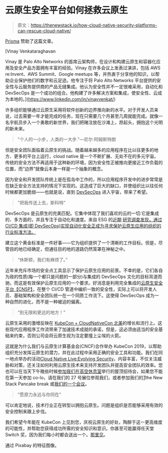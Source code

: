 # 云原生安全平台如何拯救云原生

> 原文：<https://thenewstack.io/how-cloud-native-security-platforms-can-rescue-cloud-native/>

[Prisma](https://www.paloaltonetworks.com/prisma/cloud) 赞助了这篇文章。

 [Vinay Venkataraghavan

Vinay 是 Palo Alto Networks 的首席云架构师，在设计和构建云原生和容器化应用及安全产品方面拥有丰富的经验。Vinay 在许多会议上发表过演讲，包括 AWS re:Invent、AWS Summit、Google meetups 等，并热衷于分享他的知识，以帮助企业保护他们的数字和云足迹。他专注于将 Palo Alto Networks 平台提供的安全性与云服务提供商的产品无缝集成。他认为安全性并不一定很难采用，自动化和 DevSecOps 是一个成功的组合。他构建了许多解决方案和集成，使安全性、云成为本地的。](https://www.linkedin.com/in/vinayvenkat/) 

许多组织能够通过云原生采用将软件创新的边界推向新的水平。对于开发人员来说，过去需要一年才能完成的任务，现在只需要几个月甚至几周就能完成。就像一名宇航员步入一个勇敢的新世界，我们把赌注放在沙滩上，昂起头，拥抱这个光明的新未来。

> "个人的一小步，人类的一大步."—尼尔·阿姆斯特朗

但是安全团队面临着云原生的挑战。随着越来越多的应用程序在比以往更多的地方、更多的平台上运行，cloud native 是一个不断扩展、无处不在的多元宇宙。传统的安全方法不再适用于这种新的环境，因为安全性正被推向更接近工作负载的位置，而“边界”就像云本身一样是一个抽象的概念。

因为安全和开发团队传统上是在孤岛中工作的，所以应用程序开发中的进步常常是在缺乏安全方法支持的情况下实现的。这造成了巨大的缺口，并使组织比以往任何时候都更加脆弱——也就是说，直到 [DevSecOps](https://www.paloaltonetworks.com/cyberpedia/what-is-devsecops) 进入宇宙，带来了希望。

> "把我传送上去，斯科特"

DevSecOps 是云原生的完美匹配。它集中体现了我们喜欢的云的一切:它是集成的、多方面的，并且专注于自动化和速度。来自 ESG 的[近期](https://start.paloaltonetworks.com/esg-research-on-continuous-integration-continuous-delivery.html) [研究调查发现，通过 CI/CD 集成(即 DevSecOps)实现自动化安全正成为寻求保护云原生应用的组织的行业标准方法。](https://start.paloaltonetworks.com/esg-research-on-continuous-integration-continuous-delivery.html)

建立这个黄金标准是一件好事——它为组织提供了一个清晰的工作目标。但是，尽管目的地已经确定，但通往目的地的道路仍然笼罩在神秘之中。

> “休斯顿，我们有麻烦了。”

近年来充斥市场的安全点工具显示了保护云原生应用的前景。不幸的是，它们各自为政的性质(每一个都只是问题的一部分)与集成的 DevSecOps 文化的目标背道而驰，而这是有效保护云原生应用的一个要求。好消息是利用完全集成的[云原生安全平台](https://www.paloaltonetworks.com/cloud-security)[【CNSP】](https://www.paloaltonetworks.com/cloud-security)，在整个 CI/CD 管道中编织一致的安全性，实际上可以将开发人员、基础架构和安全团队统一在一个同质工作流下。这使得 DevSecOps 成为一种自然的进化，而不是一种被迫的偏离。

> “到无限和更远的地方！”

云原生采用的激增反映在 [KubeCon + CloudNativeCon 北美](https://events19.linuxfoundation.org/events/kubecon-cloudnativecon-north-america-2019/)的增长和流行上。这些现代应用程序工作流带来了加速技术成就的承诺，但是，这必须由适当的安全基础来约束，否则公司会将云原生视为注定要撞上尘埃的火箭。

这就是为什么我们与云原生计算基金会(CNCF)合作举办 KubeCon 2019，以帮助组织充分发挥云原生的潜力，并在此过程中采用正确的安全工具和功能。我们在同一地点举办的活动[Cloud Native Live:Evolving Security](https://start.paloaltonetworks.com/cloud-native-live.html)，内容丰富，不仅关注威胁和对策，还关注如何利用云原生技术来支持开发团队并提高安全团队的效率。您也可以在当天下午晚些时候[参加我们在高空休息室](https://register.paloaltonetworks.com/kubecon2019rooftopreception)举行的屋顶招待会，如果您不能在第一天参加 co-lo，请在我们的 27 号展位参观我们，或者参加我们的[T](https://events19.linuxfoundation.org/events/kubecon-cloudnativecon-north-america-2019/schedule/)the New Stack Pancake break 或[我们的一个会议](https://kccncna19.sched.com/event/UaZl)。

> "愿原力永远与你同在"

可以肯定地说，技术行业正在转型以拥抱云原生。问题是组织是否能够采用有效的安全控制来跟上步伐。

我们希望今年能在 KubeCon 上见到您，庆祝云原生的好处，陶醉于这一更高维度的可能性，并帮助您获得成功所需的安全知识和意识。你甚至可能赢得任天堂 Switch 奖，因为我们每小时都会送出一个。[那里见](https://start.paloaltonetworks.com/cloud-native-live.html#sessions)。

通过 Pixabay 的特征图像。

<svg xmlns:xlink="http://www.w3.org/1999/xlink" viewBox="0 0 68 31" version="1.1"><title>Group</title> <desc>Created with Sketch.</desc></svg>